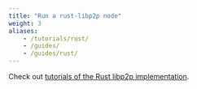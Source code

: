 ```yaml
---
title: "Run a rust-libp2p node"
weight: 3
aliases:
    - /tutorials/rust/
    - /guides/
    - /guides/rust/
---
```


Check out [tutorials of the Rust libp2p implementation](https://docs.rs/libp2p/newest/libp2p/tutorials/index.html).
